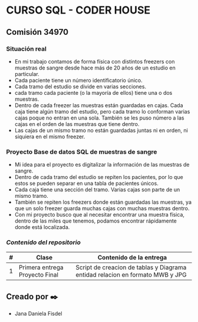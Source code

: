 # CURSO SQL - CODER HOUSE

## Comisión 34970

### Situación real
- En mi trabajo contamos de forma física con distintos freezers con muestras de sangre desde hace más de 20 años de un estudio en particular.
- Cada paciente tiene un número identificatorio único.
- Cada tramo del estudio se divide en varias secciones.
- cada tramo cada paciente (o la mayoría de ellos) tiene una o dos muestras.
- Dentro de cada freezer las muestras están guardadas en cajas. Cada caja tiene algún tramo del estudio, pero cada tramo lo conforman varias cajas poque no entran en una sola. También se les puso número a las cajas en el orden de las muestras que tiene dentro.
- Las cajas de un mismo tramo no están guardadas juntas ni en orden, ni siquiera en el mismo freezer.

### Proyecto Base de datos SQL de muestras de sangre
- Mi idea para el proyecto es digitalizar la información de las muestras de sangre.
- Dentro de cada tramo del estudio se repiten los pacientes, por lo que estos se pueden separar en una tabla de pacientes únicos.
- Cada caja tiene una sección del tramo. Varias cajas son parte de un mismo tramo.
- También se repiten los freezers donde están guardadas las muestras, ya que un solo freezer guarda muchas cajas con muchas muestras dentro.
- Con mi proyecto busco que al necesitar encontrar una muestra física, dentro de las miles que tenemos, podamos encontrar rápidamente donde está localizada.

### _Contenido del repositorio_
| # | Clase | Contenido de la entrega | 
| -------- | ---------| ---------|
|1| Primera entrega Proyecto Final | Script de creacion de tablas y Diagrama entidad relacion en formato MWB y JPG



## Creado por ✒️
- Jana Daniela Fisdel